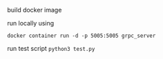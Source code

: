 build docker image

run locally using
```
docker container run -d -p 5005:5005 grpc_server
```

run test script `python3 test.py`